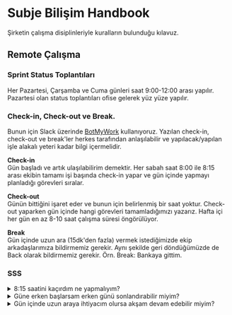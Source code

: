# Subje Bilişim Handbook

Şirketin çalışma disiplinleriyle kuralların bulunduğu kılavuz.

## Remote Çalışma

### Sprint Status Toplantıları

Her Pazartesi, Çarşamba ve Cuma günleri saat 9:00-12:00 arası yapılır. Pazartesi olan status toplantıları ofise gelerek yüz yüze yapılır.

### Check-in, Check-out ve Break.

Bunun için Slack üzerinde [BotMyWork](https://botmywork.com/busyon-slack/) kullanıyoruz. Yazılan check-in, check-out ve break'ler herkes tarafından anlaşılabilir ve yapılacak/yapılan işle alakalı yeteri kadar bilgi içermelidir.

**Check-in**
<br>Gün başladı ve artık ulaşılabilirim demektir. Her sabah saat 8:00 ile 8:15 arası ekibin tamamı işi başında check-in yapar ve gün içinde yapmayı planladığı görevleri sıralar.

**Check-out**
<br>Günün bittiğini işaret eder ve bunun için belirlenmiş bir saat yoktur. Check-out yaparken gün içinde hangi görevleri tamamladığımızı yazarız. Hafta içi her gün en az 8-10 saat çalışma süresi öngörülüyor.

**Break**
<br>Gün içinde uzun ara (15dk'den fazla) vermek istediğimizde ekip arkadaşlarımıza bildirmemiz gerekir. Aynı şekilde geri döndüğümüzde de Back olarak bildirmemiz gerekir. Örn. Break: Bankaya gittim.

### SSS

<details>
<summary>8:15 saatini kaçırdım ne yapmalıyım?</summary>
<br>
Ekip üyelerinin gün içinde toplam 8 saat çalışmaları öngörülüyor, istenmeyen bir durumdan dolayı sabah geç güne başlanırsa akşam saatlerinde telafi edilebilir. Tekrarlandığı durumda yöneticiden uyarı ve çözüm için birebir görüşme talebi gelir. Çalışma ve iş başında olduğun her an erişilebilir olmalısın, olamayacağın zaman önceden bununla ilgili yöneticiyi haberdar etmen gerekir.
<br><br>
</details>

<details>
<summary>Güne erken başlarsam erken günü sonlandırabilir miyim?</summary>
<br>
Evet, güne başladığın saat bilgisayar başında, ve ulaşılabilir olduğunu ifade eder (Esnek çalışma saatleri). Gün sonu görev tamamlama beklentisi değişmez.
<br><br>
</details>

<details>
<summary>Gün içinde uzun araya ihtiyacım olursa akşam devam edebilir miyim?</summary>
<br>
Yöneticiden izin alman gerekir, uygun görüldüğü takdirde evet yapılabilir.
<br><br>
</details>
